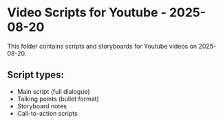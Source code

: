 # Video Scripts for Youtube - 2025-08-20

This folder contains scripts and storyboards for Youtube videos on 2025-08-20.

## Script types:
- Main script (full dialogue)
- Talking points (bullet format)
- Storyboard notes
- Call-to-action scripts
